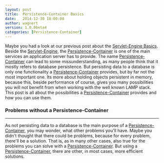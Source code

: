 ```yaml
---
layout: post
title:  Persistence-Container Basics
date:   2014-12-30 18:00:00
author: wagnert
version: 1.0.0beta4
categories: [Persistence-Container]
---
```


Maybe you had a look at our previous post about the [Servlet-Engine Basics](/servlet-engine/2014/12/24/servlet-engine-basics.html).
Beside the [Servlet-Engine](https://github.com/appserver-io/appserver/wiki/05.-Servlet-Engine), the
[Persistence-Container](https://github.com/appserver-io/appserver/wiki/08.-Persistence-Container) is
one of the main services an application server has to provide. The name [Persistence-Container](https://github.com/appserver-io/appserver/wiki/08.-Persistence-Container)
can lead to some missunderstanding, as many people think that it mostly refers to database persistence.
But persisting data to a database is only one functionality a [Persistence-Container](https://github.com/appserver-io/appserver/wiki/08.-Persistence-Container)
provides, but by far not the most important one. Its more about holding objects persistent in memory, because
this, beside performance of course, gives you many possibilities you will not benefit from when working
with the well known LAMP stack. This post is all about the possibilities a [Persistence-Container](https://github.com/appserver-io/appserver/wiki/08.-Persistence-Container)
provides and how you can use them.

### Problems without a Persistence-Container
***

As not persisting data to a database is the main purpose of a [Persistence-Container](https://github.com/appserver-io/appserver/wiki/08.-Persistence-Container),
you may wonder, what other problems you'll have. Maybe you didn't thought that there could be problems, because
for every problem, there'll be a solution. That is, as in many other cases, also true for the problems you can 
solve with a [Persistence-Container](https://github.com/appserver-io/appserver/wiki/08.-Persistence-Container).
But using a [Persistence-Container](https://github.com/appserver-io/appserver/wiki/08.-Persistence-Container), there
are other, in most cases, more efficient solutions.


 